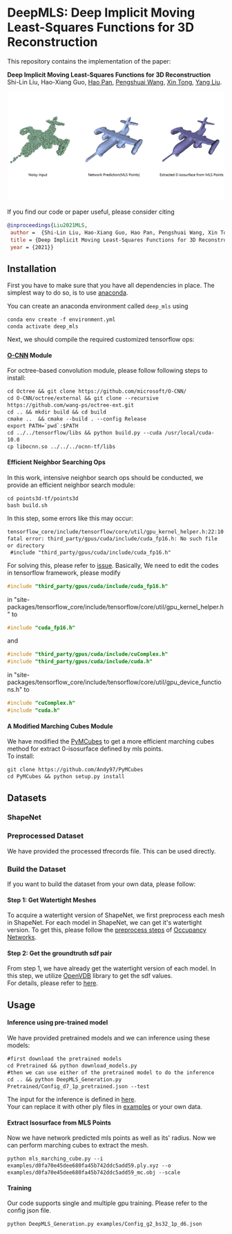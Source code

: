 # DeepMLS: Deep Implicit Moving Least-Squares Functions for 3D Reconstruction

This repository contains the implementation of the paper:

**Deep Implicit Moving Least-Squares Functions for 3D Reconstruction**  
Shi-Lin Liu, Hao-Xiang Guo, [Hao Pan](https://haopan.github.io/), [Pengshuai Wang](https://wang-ps.github.io/), [Xin Tong](http://www.xtong.info/), [Yang Liu](https://xueyuhanlang.github.io/).  

<div style="text-align: center">
<img src="media/teaser.png" width="1280"/>
</div>


If you find our code or paper useful, please consider citing

```bibtex
@inproceedings{Liu2021MLS,
 author =  {Shi-Lin Liu, Hao-Xiang Guo, Hao Pan, Pengshuai Wang, Xin Tong, Yang Liu},
 title = {Deep Implicit Moving Least-Squares Functions for 3D Reconstruction},
 year = {2021}}
 ```

## Installation
First you have to make sure that you have all dependencies in place.
The simplest way to do so, is to use [anaconda](https://www.anaconda.com/). 

You can create an anaconda environment called `deep_mls` using
```
conda env create -f environment.yml
conda activate deep_mls
```
Next, we should compile the required customized tensorflow ops:  
#### [O-CNN](https://github.com/microsoft/O-CNN) Module 
For octree-based convolution module, please follow following steps to install:
```
cd Octree && git clone https://github.com/microsoft/O-CNN/
cd O-CNN/octree/external && git clone --recursive https://github.com/wang-ps/octree-ext.git
cd .. && mkdir build && cd build
cmake ..  && cmake --build . --config Release
export PATH=`pwd`:$PATH
cd ../../tensorflow/libs && python build.py --cuda /usr/local/cuda-10.0
cp libocnn.so ../../../ocnn-tf/libs
```

#### Efficient Neighbor Searching Ops
In this work, intensive neighbor search ops should be conducted, we provide an efficient neighbor search module:
```
cd points3d-tf/points3d
bash build.sh
```
In this step, some errors like this may occur:
```
tensorflow_core/include/tensorflow/core/util/gpu_kernel_helper.h:22:10: fatal error: third_party/gpus/cuda/include/cuda_fp16.h: No such file or directory
 #include "third_party/gpus/cuda/include/cuda_fp16.h"
```
For solving this, please refer to [issue](https://github.com/tensorflow/tensorflow/issues/31349).  Basically, We need to edit the codes in tensorflow framework, please modify 
``` C
#include "third_party/gpus/cuda/include/cuda_fp16.h"
```
in "site-packages/tensorflow_core/include/tensorflow/core/util/gpu_kernel_helper.h" to  
``` C
#include "cuda_fp16.h"
```
and
``` C
#include "third_party/gpus/cuda/include/cuComplex.h"
#include "third_party/gpus/cuda/include/cuda.h"
```
in "site-packages/tensorflow_core/include/tensorflow/core/util/gpu_device_functions.h" to
``` C
#include "cuComplex.h"
#include "cuda.h"
```

#### A Modified Marching Cubes Module
We have modified the [PyMCubes](https://github.com/pmneila/PyMCubes) to get a more efficient marching cubes method for extract 0-isosurface defined by mls points.  
To install:
```
git clone https://github.com/Andy97/PyMCubes
cd PyMCubes && python setup.py install
```

## Datasets
### ShapeNet

### Preprocessed Dataset
We have provided the processed tfrecords file. This can be used directly.

### Build the Dataset
If you want to build the dataset from your own data, please follow:  

#### Step 1: Get Watertight Meshes
To acquire a watertight version of ShapeNet, we first preprocess each mesh in ShapeNet. For each model in ShapeNet, we can get it's watertight version.
To get this, please follow the [preprocess steps](https://github.com/autonomousvision/occupancy_networks#Building-the-dataset) of [Occupancy Networks](https://github.com/autonomousvision/occupancy_networks).

#### Step 2: Get the groundtruth sdf pair
From step 1, we have already get the watertight version of each model. In this step, we utilize [OpenVDB](https://www.openvdb.org/) library to get the sdf values.   
For details, please refer to [here](vdb_tsdf).

## Usage

#### Inference using pre-trained model
We have provided pretrained models and we can inference using these models:
```
#first download the pretrained models
cd Pretrained && python download_models.py
#then we can use either of the pretrained model to do the inference
cd .. && python DeepMLS_Generation.py Pretrained/Config_d7_1p_pretrained.json --test
```

The input for the inference is defined in [here](https://github.com/Andy97/DeepMLS/blob/master/DeepMLS_Generation.py#L533).  
Your can replace it with other ply files in [examples](https://github.com/Andy97/DeepMLS/tree/master/examples) or your own data.

#### Extract Isosurface from MLS Points
Now we have network predicted mls points as well as its' radius. Now we can perform marching cubes to extract the mesh.
```
python mls_marching_cube.py --i examples/d0fa70e45dee680fa45b742ddc5add59.ply.xyz --o examples/d0fa70e45dee680fa45b742ddc5add59_mc.obj --scale
```

#### Training
Our code supports single and multiple gpu training. Please refer to the config json file.
```
python DeepMLS_Generation.py examples/Config_g2_bs32_1p_d6.json
```
